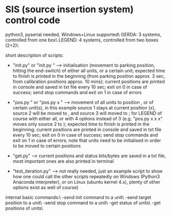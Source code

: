# SIS (source insertion system) control code
python3, pyserial needed, Windows+Linux supported\\
GERDA: 3 systems, controlled from one box\\
LEGEND: 4 systems, controlled from two boxes (2+2)\\



short description of scripts:


- "init.py" or "init.py <unit no.>" --> initialisation (movement to parking position, hitting the end-switch)
of either all units, or a certain unit;
expected time to finish is printed in the beginning 
(from parking position approx. 3 sec, from calibration positions approx. 10 mins);
current positions are printed in console and saved in txt file every 10 sec;
exit on 0 in case of success;
send stop commands and exit on 1 in case of errors

- "pos.py <value>" or "pos.py x <value2> <value3>" --> movement of all units to position <value>, or of certain unit(s),
in this example source 1 stays at current position (x), source 2 will be moved to <value2>, and source 3 will moved to <value3>;
for LEGEND of course with either all, or with 4 options instead of 3
(e.g. "pos.py x <value2> x x" moves only source 2 to <value2>);
expected time to finish is printed in the beginning;
current positions are printed in console and saved in txt file every 10 sec;
exit on 0 in case of success;
send stop commands and exit on 1 in case of errors;
note that units need to be initialised in order to be moved to certain positions

- "get.py" --> current positions and status bits/bytes are saved in a txt file,
most important ones are also printed in terminal

- "test_iteration.py" --> not really needed, just an example script to show how one could call the other scripts repeatedly on Windows (Python3 Anaconda interpreter), or on Linux (ubuntu kernel 4.x), plenty of other options exist as well of course)



internal basic commands:\\
-send init command to a unit\\
-send target position to a unit\\
-send stop command to a unit\\
-get status of units\\
-get positions of units\\
